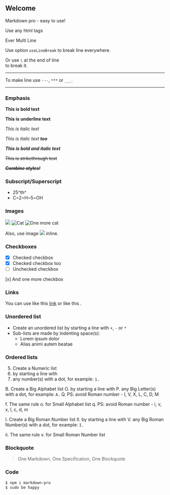 ## Welcome

Markdown pro - easy to use!

<p>Use any html tags</p>
<p>Ever
Multi
Line</p>

Use option `useLineBreak` to
break
line
everywhere.

Or use `\` at the end of line \
to break it.

---
To make line use `---`, `***` or `___`.
***


### Emphasis

**This is bold text**

__This is underline text__

_This is italic text_

*This is italic text __too__*

***This is bold and italic text***

~~This is strikethrough text~~

*__**~~Combine styles!~~**__*


### Subscript/Superscript

- 25^th^
- C~2~H~5~OH


### Images

![](https://placekitten.com/100/100)
![Cat](https://placekitten.com/110/110)
![One more cat](https://placekitten.com/120/120 "The one more cat")

Also, use image ![](https://placekitten.com/100/25) inline.


### Checkboxes

- [X] Checked checkbox
- [x] Checked checkbox too
- [ ] Unchecked checkbox

[x] And one more checkbox


### Links

You can use like this [link](http://example.com) or like this [](http://example.com).


### Unordered list

+ Create an unordered list by starting a line with `+`, `-` or `*`
+ Sub-lists are made by indenting space(s):
    + Lorem ipsum dolor
    + Alias animi autem beatae


### Ordered lists

5. Create a Numeric list
1. by starting a line with
2. any number(s) with a dot, for example: `1.`

B. Create a Big Alphabet list
O. by starting a line with
P. any Big Letter(s) with a dot, for example: `A.`
Q. PS: avoid Roman number - I, V, X, L, C, D, M

f. The same rule
o. for Small Alphabet list
q. PS: avoid Roman number - i, v, x, l, c, d, m

I. Create a Big Roman Number list
II. by starting a line with
V. any Big Roman Number(s) with a dot, for example: `I.`

ii. The same rule
v. for Small Roman Number list


### Blockquote

> One Markdown, One Specification, One Blockquote


### Code

```bash
$ npm i markdown-pro
$ sudo be happy
```
